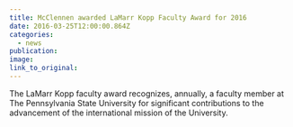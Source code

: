 ```yaml
---
title: McClennen awarded LaMarr Kopp Faculty Award for 2016
date: 2016-03-25T12:00:00.864Z
categories: 
  - news
publication:
image:
link_to_original:
---
```



The LaMarr Kopp faculty award recognizes, annually, a faculty member at The Pennsylvania State University for significant contributions to the advancement of the international mission of the University.